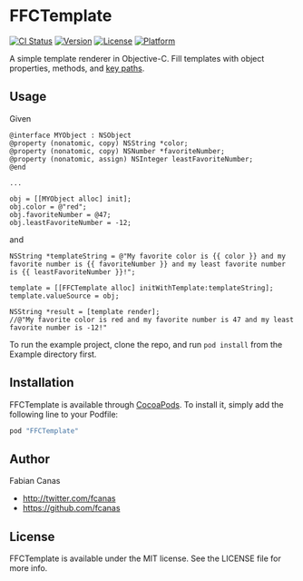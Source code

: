 # FFCTemplate

[![CI Status](http://img.shields.io/travis/fcanas/FFCTemplate.svg?style=flat)](https://travis-ci.org/fcanas/FFCTemplate)
[![Version](https://img.shields.io/cocoapods/v/FFCTemplate.svg?style=flat)](http://cocoadocs.org/docsets/FFCTemplate)
[![License](https://img.shields.io/cocoapods/l/FFCTemplate.svg?style=flat)](http://cocoadocs.org/docsets/FFCTemplate)
[![Platform](https://img.shields.io/cocoapods/p/FFCTemplate.svg?style=flat)](http://cocoadocs.org/docsets/FFCTemplate)

A simple template renderer in Objective-C. Fill templates with object properties, methods, and [key paths](https://developer.apple.com/library/ios/documentation/Cocoa/Conceptual/KeyValueCoding/Articles/BasicPrinciples.html).

## Usage

Given
```objc
@interface MYObject : NSObject
@property (nonatomic, copy) NSString *color;
@property (nonatomic, copy) NSNumber *favoriteNumber;
@property (nonatomic, assign) NSInteger leastFavoriteNumber;
@end

...

obj = [[MYObject alloc] init];
obj.color = @"red";
obj.favoriteNumber = @47;
obj.leastFavoriteNumber = -12;
```

and

```objc
NSString *templateString = @"My favorite color is {{ color }} and my favorite number is {{ favoriteNumber }} and my least favorite number is {{ leastFavoriteNumber }}!";
```
```objc
template = [[FFCTemplate alloc] initWithTemplate:templateString];
template.valueSource = obj;

NSString *result = [template render]; 
//@"My favorite color is red and my favorite number is 47 and my least favorite number is -12!"
```

To run the example project, clone the repo, and run `pod install` from the Example directory first.

## Installation

FFCTemplate is available through [CocoaPods](http://cocoapods.org). To install
it, simply add the following line to your Podfile:

```ruby
pod "FFCTemplate"
```

## Author

Fabian Canas
* http://twitter.com/fcanas
* https://github.com/fcanas

## License

FFCTemplate is available under the MIT license. See the LICENSE file for more info.
